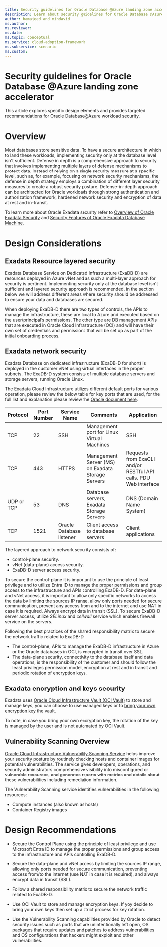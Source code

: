 ```yaml
---
title: Security guidelines for Oracle Database @Azure landing zone accelerator
description: Learn about security guidelines for Oracle Database @Azure landing zone accelerator.
author: bamajeed and mihdavid
ms.author: 
ms.reviewer:
ms.date: 
ms.topic: conceptual
ms.service: cloud-adoption-framework
ms.subservice: scenario
ms.custom: 
---
```


# Security guidelines for Oracle Database @Azure landing zone accelerator

This article explores specific design elements and provides targeted recommendations for Oracle Database@Azure workload security.

# Overview

Most databases store sensitive data. To have a secure architecture in which to land these workloads, implementing security only at the database level isn't sufficient. Defense in depth is a comprehensive approach to security that involves implementing multiple layers of defense mechanisms to protect data. Instead of relying on a single security measure at a specific level, such as, for example, focusing on network security mechanisms, the defense in depth strategy employs a combination of different layer security measures to create a robust security posture. Defense-in-depth approach can be architected for Oracle workloads through strong authentication and authorization framework, hardened network security and encryption of data at rest and in-transit.

To learn more about Oracle Exadata security refer to [Overview of Oracle Exadata Security](https://docs.oracle.com/en/engineered-systems/exadata-database-machine/dbmsq/exadata-security-overview.html#GUID-4D178313-47E7-451B-8AF8-1FEAC2CD38B2) and [Security Features of Oracle Exadata Database Machine](https://docs.oracle.com/en/engineered-systems/exadata-database-machine/dbmsq/exadata-security-features.html#GUID-31C2978A-238C-4F30-82C7-17B355727810).

# Design Considerations

## Exadata Resource layered security

Exadata Database Service on Dedicated Infrastructure (ExaDB-D) are resources deployed in Azure vNet and as such a multi-layer approach for security is pertinent. Implementing security only at the database level isn't sufficient and layered security approach is recommended, in the section below we will address different areas where security should be addressed to ensure your data and databases are secured.  

When deploying ExaDB-D there are two types of controls, the APIs to manage the infrastructure, these are local to Azure and executed based on the user/principal’s permissions. The other type are DB management APIs that are executed in Oracle Cloud Infrastructure (OCI) and will have their own set of credentials and permissions that will be set up as part of the initial onboarding process.

## Exadata network security 

Exadata Database on dedicated infrastructure (ExaDB-D for short) is deployed in the customer vNet using virtual interfaces in the proper subnets. The ExaDB-D system consists of multiple database servers and storage servers, running Oracle Linux.

The Exadata Cloud Infrastructure utilizes different default ports for various operation, please review the below table for key ports that are used, for the full list and explanation please review the [Oracle document here](https://docs.oracle.com/en/engineered-systems/exadata-database-machine/dbmin/exadata-network-requirements.html#GUID-A454DAB3-7606-4288-9139-0C02A7669BE3).

| Protocol | Port Number | Service Name | Comments | Application |
| -- | -- | -- | -- | -- |
| TCP | 22 | SSH | Management port for Linux Virtual Machines | SSH |
| TCP | 443 | HTTPS | Management Server (MS) on Exadata Storage Servers | Requests from ExaCLI and/or RESTful API calls. PDU Web interface |
| UDP or TCP | 53 | DNS | Database servers, Exadata Storage Servers | DNS (Domain Name System) |
| TCP | 1521 | Oracle Database listener | Client access to database servers | Client applications |

The layered approach to network security consists of:
- control-plane security. 
- vNet (data-plane) access security. 
- ExaDB-D server access security.

To secure the control-plane it is important to use the principle of least privilege and to utilize Entra ID to manage the proper permissions and group access to the infrastructure and APIs controlling ExaDB-D.  For data-plane and vNet access, it is important to allow only specific networks to access the data by limiting the sources IP range, allow only ports needed for secure communication, prevent any access from and to the internet and use NAT in case it is required. Always encrypt data in transit (SSL).
To secure ExaDB-D server access, utilize _SELinux_ and _cellwall_ service which enables firewall service on the servers.
 
Following the best practices of the shared responsibility matrix to secure the network traffic related to ExaDB-D:
- The control-plane, APIs to manage the ExaDB-D infrastructure in Azure or the Oracle databases in OCI, is encrypted in transit over SSL.
- The data-plane security, connectivity to the database itself and data operations, is the responsibility of the customer and should follow the least privileges permission model, encryption at rest and in transit and periodic rotation of encryption keys.

## Exadata encryption and keys security

Exadata uses [Oracle Cloud Infrastructure Vault (OCI Vault)](https://docs.oracle.com/en-us/iaas/Content/KeyManagement/Concepts/keyoverview.htm) to store and manage keys, you can choose to use managed keys or to [bring your own encryption key](https://docs.oracle.com/en-us/iaas/Content/KeyManagement/Concepts/keyoverview.htm) the vault.

To note, in case you bring your own encryption key, the rotation of the key is managed by the user and is not automated by OCI Vault.

## Vulnerability Scanning Overview

[Oracle Cloud Infrastructure Vulnerability Scanning Service](https://docs.oracle.com/en-us/iaas/scanning/using/overview.htm) helps improve your security posture by routinely checking hosts and container images for potential vulnerabilities. The service gives developers, operations, and security administrators comprehensive visibility into misconfigured or vulnerable resources, and generates reports with metrics and details about these vulnerabilities including remediation information.

The Vulnerability Scanning service identifies vulnerabilities in the following resources:
- Compute instances  (also known as hosts)
- Container Registry images

# Design Recommendations

- Secure the Control Plane using the principle of least privilege and use Microsoft Entra ID to manage the proper permissions and group access to the infrastructure and APIs controlling ExaDB-D.

- Secure the data-plane and vNet access by limiting the sources IP range, allowing only ports needed for secure communication, preventing access from/to the internet (use NAT in case it is required), and always encrypt data in transit (SSL).

- Follow a shared responsibility matrix to secure the network traffic related to ExaDB-D.

- Use OCI Vault to store and manage encryption keys. If yoy decide to bring your own keys then set up a strict process for key rotation.

- Use the Vulnerability Scanning capabilities provided by Oracle to detect security issues such as ports that are unintentionally left open, OS packages that require updates and patches to address vulnerabilities and OS configurations that hackers might exploit and other vulnerabilities.
